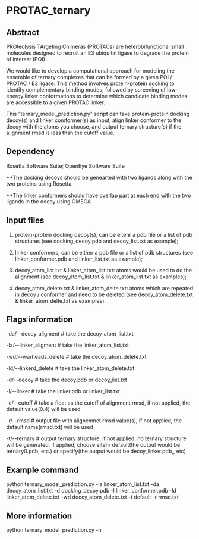 # PROTAC_ternary

## Abstract
PROteolysis TArgeting Chimeras (PROTACs) are heterobifunctional small molecules designed to recruit an E3 ubiquitin ligase to degrade the protein of interest (POI). 
  
We would like to develop a computational approach for modeling the ensemble of ternary complexes that can be formed by a given POI / PROTAC / E3 ligase. This method involves protein-protein docking to identify complementary binding modes, followed by screening of low-energy linker conformations to determine which candidate binding modes are accessible to a given PROTAC linker.
  
This "ternary_model_prediction.py" script can take protein-protein docking decoy(s) and linker comformer(s) as input, align linker conformer to the decoy with the atoms you choose, and output ternary structure(s) if the alignment rmsd is less than the cutoff value.

## Dependency
Rosetta Software Suite; OpenEye Software Suite

**The docking decoys should be genearted with two ligands along with the two proteins using Rosetta.

**The linker conformers should have overlap part at each end with the two ligands in the decoy using OMEGA

## Input files
1) protein-protein docking decoy(s), can be eitehr a pdb file or a list of pdb structures (see docking_decoy.pdb and decoy_list.txt as example);

2) linker conformers, can be either a pdb file or a list of pdb structures (see linker_conformer.pdb and linker_list.txt as example);

3) decoy_atom_list.txt & linker_atom_list.txt: atoms would be used to do the alignment (see decoy_atom_list.txt & linker_atom_list.txt as examples);

4) decoy_atom_delete.txt & linker_atom_delte.txt: atoms which are repeated in decoy / conformer and need to be deleted (see decoy_atom_delete.txt & linker_atom_delte.txt as examples).

## Flags information
-da/--decoy_aligment  # take the decoy_atom_list.txt

-la/--linker_aligment # take the linker_atom_list.txt

-wd/--warheads_delete # take the decoy_atom_delete.txt

-ld/--linkerd_delete  # take the linker_atom_delete.txt

-d/--decoy            # take the decoy.pdb or decoy_list.txt

-l/--linker           # take the linker.pdb or linker_list.txt

-c/--cutoff           # take a float as the cutoff of alignment rmsd, if not applied, the default value(0.4) will be used

-r/--rmsd             # output file with alignemnet rmsd value(s), if not applied, the default name(rmsd.txt) will be used

-t/--ternary          # output ternary structure, if not applied, no ternary structure will be generated, if applied, choose eitehr default(the output would be ternary0.pdb, etc.) or specify(the output would be decoy_linker.pdb,, etc)

## Example command
python ternary_model_prediction.py -la linker_atom_list.txt -da decoy_atom_list.txt -d docking_decoy.pdb -l linker_conformer.pdb -ld linker_atom_delete.txt -wd decoy_atom_delete.txt -t default -r rmsd.txt

## More information
python ternary_model_prediction.py -h 
